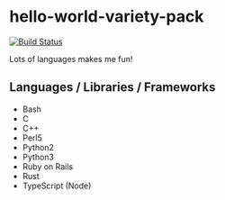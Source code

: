 # hello-world-variety-pack

[![Build Status](https://travis-ci.org/HibikineKage/hello-world-variety-pack.svg?branch=master)](https://travis-ci.org/HibikineKage/hello-world-variety-pack)

Lots of languages makes me fun!

## Languages / Libraries / Frameworks

- Bash
- C
- C++
- Perl5
- Python2
- Python3
- Ruby on Rails
- Rust
- TypeScript (Node)
